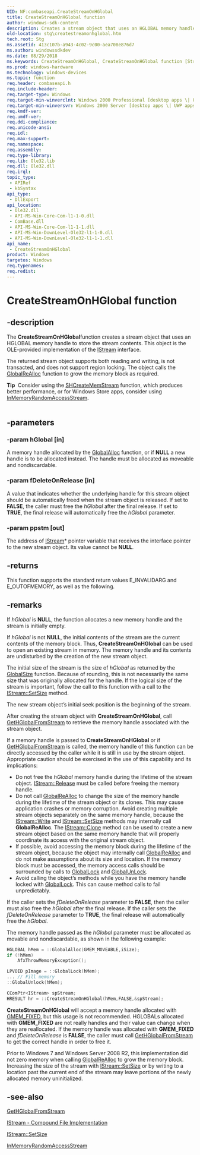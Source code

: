 ```yaml
---
UID: NF:combaseapi.CreateStreamOnHGlobal
title: CreateStreamOnHGlobal function
author: windows-sdk-content
description: Creates a stream object that uses an HGLOBAL memory handle to store the stream contents.
old-location: stg\createstreamonhglobal.htm
tech.root: Stg
ms.assetid: 413c107b-a943-4c02-9c00-aea708e876d7
ms.author: windowssdkdev
ms.date: 08/29/2018
ms.keywords: CreateStreamOnHGlobal, CreateStreamOnHGlobal function [Structured Storage], _stg_createstreamonhglobal, combaseapi/CreateStreamOnHGlobal, stg.createstreamonhglobal
ms.prod: windows-hardware
ms.technology: windows-devices
ms.topic: function
req.header: combaseapi.h
req.include-header: 
req.target-type: Windows
req.target-min-winverclnt: Windows 2000 Professional [desktop apps \| UWP apps]
req.target-min-winversvr: Windows 2000 Server [desktop apps \| UWP apps]
req.kmdf-ver: 
req.umdf-ver: 
req.ddi-compliance: 
req.unicode-ansi: 
req.idl: 
req.max-support: 
req.namespace: 
req.assembly: 
req.type-library: 
req.lib: Ole32.lib
req.dll: Ole32.dll
req.irql: 
topic_type:
 - APIRef
 - kbSyntax
api_type:
 - DllExport
api_location:
 - Ole32.dll
 - API-MS-Win-Core-Com-l1-1-0.dll
 - ComBase.dll
 - API-MS-Win-Core-Com-l1-1-1.dll
 - API-MS-Win-DownLevel-Ole32-l1-1-0.dll
 - API-MS-Win-DownLevel-Ole32-l1-1-1.dll
api_name:
 - CreateStreamOnHGlobal
product: Windows
targetos: Windows
req.typenames: 
req.redist: 
---
```


# CreateStreamOnHGlobal function


## -description


The 
<b>CreateStreamOnHGlobal</b>function creates a stream object that uses an HGLOBAL memory handle to store the stream contents. This object is the OLE-provided implementation of the <a href="https://msdn.microsoft.com/c6f60e37-eadc-46a1-94f6-cacc23613531">IStream</a> interface.

The returned stream object supports both reading and writing, is not transacted, and does not support region locking. The object calls the <a href="https://msdn.microsoft.com/2439b16a-f27d-4e95-bc9e-6f1e563933c9">GlobalReAlloc</a> function to grow the memory block as required.


<div class="alert"><b>Tip</b>  Consider using the <a href="https://msdn.microsoft.com/f3ae8241-f3a6-4007-a10f-ff05960c5de8">SHCreateMemStream</a> function, which produces better performance, or for Windows Store apps, consider using <a href="https://msdn.microsoft.com/5e11da69-8b7e-45da-8ab6-0a5ecd3808dc">InMemoryRandomAccessStream</a>.</div>
<div> </div>



## -parameters




### -param hGlobal [in]

A memory handle allocated by the <a href="https://msdn.microsoft.com/06886545-bd5c-4d81-b1c3-dfa7e146e43a">GlobalAlloc</a> function, or if <b>NULL</b> a new handle is to be allocated instead. The handle must be allocated as moveable and nondiscardable.


### -param fDeleteOnRelease [in]

A value that indicates whether the underlying handle for this stream object should be automatically freed when the stream object is released. If set to <b>FALSE</b>, the caller must free the <i>hGlobal</i> after the final release. If set to <b>TRUE</b>, the final release will automatically free the <i>hGlobal</i> parameter.


### -param ppstm [out]

The address of 
<a href="https://msdn.microsoft.com/c6f60e37-eadc-46a1-94f6-cacc23613531">IStream</a>* pointer variable that receives the interface pointer to the new stream object. Its value cannot be <b>NULL</b>.


## -returns



This function supports the standard return values E_INVALIDARG and E_OUTOFMEMORY, as well as the following.




## -remarks



If <i>hGlobal</i> is <b>NULL</b>, the function allocates a new memory handle and the stream is initially empty.

If <i>hGlobal</i> is not <b>NULL</b>, the initial contents of the stream are the current contents of the memory block. Thus, <b>CreateStreamOnHGlobal</b> can be used to open an existing stream in memory. The memory handle and its contents are undisturbed by the creation of the new stream object.

The initial size of the stream is the size of <i>hGlobal</i> as returned by the <a href="https://msdn.microsoft.com/9fd01460-d6fc-41f4-9e0c-209a3d1844c1">GlobalSize</a> function. Because of rounding, this is not necessarily the same size that was originally allocated for the handle. If the logical size of the stream is important, follow the call to this function with a call to the 
<a href="https://msdn.microsoft.com/05627db5-067b-4a1a-a7ed-c83314f8bd8d">IStream::SetSize</a> method.

The new stream object’s initial seek position is the beginning of the stream.

After creating the stream object with 
<b>CreateStreamOnHGlobal</b>, call 
<a href="https://msdn.microsoft.com/79e39345-7a20-4b0f-bceb-f62de13d3260">GetHGlobalFromStream</a> to retrieve the memory handle associated with the stream object.

If a memory handle is passed to  <b>CreateStreamOnHGlobal</b> or if <a href="https://msdn.microsoft.com/79e39345-7a20-4b0f-bceb-f62de13d3260">GetHGlobalFromStream</a> is called, the memory handle of this function can be directly accessed by the caller while it is still in use by the stream object. Appropriate caution should be exercised in the use of this capability and its implications:

<ul>
<li>Do not free the <i>hGlobal</i> memory handle during the lifetime of the stream object. <a href="https://msdn.microsoft.com/4b494c6f-f0ee-4c35-ae45-ed956f40dc7a">IStream::Release</a> must be called before freeing the memory handle.</li>
<li>Do not call <a href="https://msdn.microsoft.com/2439b16a-f27d-4e95-bc9e-6f1e563933c9">GlobalReAlloc</a> to change the size of the memory handle during the lifetime of the stream object or its clones.  This may cause application crashes or memory corruption. Avoid creating multiple stream objects separately on the same memory handle, because the <a href="https://msdn.microsoft.com/f0323dda-6c31-4411-bf20-9650162109c0">IStream::Write</a> and <a href="https://msdn.microsoft.com/05627db5-067b-4a1a-a7ed-c83314f8bd8d">IStream::SetSize</a> methods may internally call <b>GlobalReAlloc</b>.  The <a href="https://msdn.microsoft.com/677c37fb-598f-4bb0-b5d6-600e0befc722">IStream::Clone</a> method can be used to create a new stream object based on the same memory handle that will properly coordinate its access with the original stream object.</li>
<li>If possible, avoid accessing the memory block during the lifetime of the stream object, because the object may internally call <a href="https://msdn.microsoft.com/2439b16a-f27d-4e95-bc9e-6f1e563933c9">GlobalReAlloc</a> and do not make assumptions about its size and location.  If the memory block must be accessed, the memory access calls should be surrounded by calls to <a href="https://msdn.microsoft.com/0d7deac2-c9c4-4adc-8a0a-edfc512a4d6c">GlobalLock</a> and <a href="https://msdn.microsoft.com/580a2873-7f06-47a1-acf5-c2b3c96e15e7">GlobalUnLock</a>.</li>
<li>Avoid calling the object’s methods while you have the memory handle locked with <a href="https://msdn.microsoft.com/0d7deac2-c9c4-4adc-8a0a-edfc512a4d6c">GlobalLock</a>.  This can cause method calls to fail unpredictably.</li>
</ul>
If the caller sets the <i>fDeleteOnRelease</i> parameter to <b>FALSE</b>, then the caller must also free the <i>hGlobal</i> after the final release. If the caller sets the <i>fDeleteOnRelease</i> parameter to <b>TRUE</b>, the final release will automatically free the <i>hGlobal</i>.

The memory handle passed as the <i>hGlobal</i> parameter must be allocated as movable and nondiscardable, as shown in the following example:


```cpp
HGLOBAL	hMem = ::GlobalAlloc(GMEM_MOVEABLE,iSize);
if (!hMem)
    AfxThrowMemoryException();

LPVOID pImage = ::GlobalLock(hMem);
... // Fill memory
::GlobalUnlock(hMem);

CComPtr<IStream> spStream;
HRESULT hr = ::CreateStreamOnHGlobal(hMem,FALSE,&spStream);
```


<b>CreateStreamOnHGlobal</b> will accept a memory handle allocated with <a href="https://msdn.microsoft.com/06886545-bd5c-4d81-b1c3-dfa7e146e43a">GMEM_FIXED</a>, but this usage is not recommended. HGLOBALs allocated with <b>GMEM_FIXED</b> are not really handles and their value can change when they are reallocated. If the memory handle was allocated with <b>GMEM_FIXED</b> and <i>fDeleteOnRelease</i> is <b>FALSE</b>,  the caller must call <a href="https://msdn.microsoft.com/79e39345-7a20-4b0f-bceb-f62de13d3260">GetHGlobalFromStream</a> to get the correct handle in order to free it.

Prior to Windows 7 and Windows Server 2008 R2, this implementation did not zero memory when calling <a href="https://msdn.microsoft.com/2439b16a-f27d-4e95-bc9e-6f1e563933c9">GlobalReAlloc</a> to grow the memory block. Increasing the size of the stream with <a href="https://msdn.microsoft.com/05627db5-067b-4a1a-a7ed-c83314f8bd8d">IStream::SetSize</a> or by writing to a location past the current end of the stream may leave portions of the newly allocated memory uninitialized.




## -see-also




<a href="https://msdn.microsoft.com/79e39345-7a20-4b0f-bceb-f62de13d3260">GetHGlobalFromStream</a>



<a href="https://msdn.microsoft.com/52474e37-0e14-4dcc-8e04-4442cfd26eb3">IStream - Compound File Implementation</a>



<a href="https://msdn.microsoft.com/05627db5-067b-4a1a-a7ed-c83314f8bd8d">IStream::SetSize</a>



<a href="https://msdn.microsoft.com/80b4d7c9-f4a9-40ec-8dc4-9759d56646f2">InMemoryRandomAccessStream</a>
 

 

